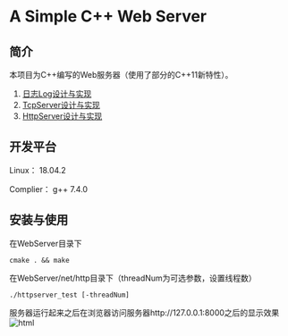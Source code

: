 # A Simple C++ Web Server

## 简介

本项目为C++编写的Web服务器（使用了部分的C++11新特性）。

1.  [日志Log设计与实现](https://github.com/Lannnnh/WebServer/blob/master/日志Log设计与实现.md)
2.  [TcpServer设计与实现](https://github.com/Lannnnh/WebServer/blob/master/TcpServer设计与实现.md)
3.  [HttpServer设计与实现](https://github.com/Lannnnh/WebServer/blob/master/HttpServer设计与实现.md)

## 开发平台

Linux： 18.04.2

Complier： g++ 7.4.0

## 安装与使用

在WebServer目录下

	cmake . && make

在WebServer/net/http目录下（threadNum为可选参数，设置线程数）

```
./httpserver_test [-threadNum]
```

服务器运行起来之后在浏览器访问服务器http://127.0.0.1:8000之后的显示效果![html](G:\beap\Webserver\photo\html.png)
